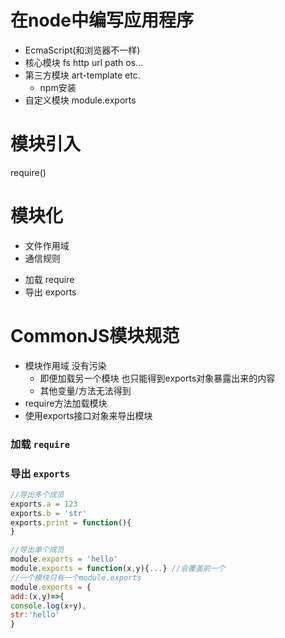 # 在node中编写应用程序 
- EcmaScript(和浏览器不一样)
- 核心模块 fs http url path os...
- 第三方模块 art-template etc.
  - npm安装
- 自定义模块  module.exports 

# 模块引入
require()

# 模块化
- 文件作用域
- 通信规则
 + 加载 require
 + 导出 exports

# CommonJS模块规范
- 模块作用域 没有污染
   - 即便加载另一个模块 也只能得到exports对象暴露出来的内容 
   - 其他变量/方法无法得到
- require方法加载模块
- 使用exports接口对象来导出模块

### 加载 `require`
### 导出 `exports`
```javascript
//导出多个成员
exports.a = 123
exports.b = 'str'
exports.print = function(){
}

//导出单个成员
module.exports = 'hello'
module.exports = function(x,y){...} //会覆盖前一个 
//一个模块只有一个module.exports 
module.exports = {
add:(x,y)=>{
console.log(x+y),
str:'hello'
}
 
